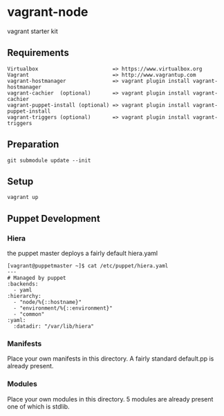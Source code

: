 #  vagrant-node

vagrant starter kit 

## Requirements
    Virtualbox                        => https://www.virtualbox.org
    Vagrant                           => http://www.vagrantup.com
    vagrant-hostmanager               => vagrant plugin install vagrant-hostmanager
    vagrant-cachier  (optional)       => vagrant plugin install vagrant-cachier
    vagrant-puppet-install (optional) => vagrant plugin install vagrant-puppet-install
    vagrant-triggers (optional)       => vagrant plugin install vagrant-triggers
    
## Preparation
    git submodule update --init
    
## Setup
    vagrant up

## Puppet Development

### Hiera

the puppet master deploys a fairly default hiera.yaml

    [vagrant@puppetmaster ~]$ cat /etc/puppet/hiera.yaml 
    ---
    # Managed by puppet
    :backends:
      - yaml
    :hierarchy:
      - "node/%{::hostname}"
      - "environment/%{::environment}"
      - "common"
    :yaml:
      :datadir: "/var/lib/hiera"

### Manifests

Place your own manifests in this directory. A fairly standard default.pp is already present.

### Modules

Place your own modules in this directory. 5 modules are already present one of which is stdlib.

